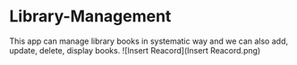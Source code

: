 # Library-Management
This app can manage library books in systematic way and we can also 
add, update, delete, display books.
![Insert Reacord](Insert Reacord.png)
